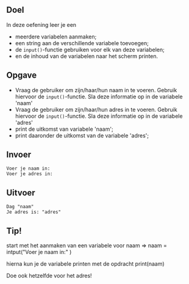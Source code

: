 ## Doel

In deze oefening leer je een 
* meerdere variabelen aanmaken;
* een string aan de verschillende variabele toevoegen;
* de `input()`-functie gebruiken voor elk van deze variabelen;
* en de inhoud van de variabelen naar het scherm printen.

## Opgave

* Vraag de gebruiker om zijn/haar/hun naam in te voeren. Gebruik hiervoor de `input()`-functie. Sla deze informatie op in de variabele 'naam'
* Vraag de gebruiker om zijn/haar/hun adres in te voeren. Gebruik hiervoor de `input()`-functie. Sla deze informatie op in de variabele 'adres'
* print de uitkomst van variabele 'naam';
* print daaronder de uitkomst van de variabele 'adres';

## Invoer
```
Voer je naam in: 
Voer je adres in: 
```

## Uitvoer
```
Dag "naam"
Je adres is: "adres"

```

## Tip!
start met het aanmaken van een variabele voor naam 
=> naam = intput("Voer je naam in:" )

hierna kun je de variabele printen met de opdracht
print(naam)

Doe ook hetzelfde voor het adres!